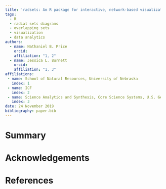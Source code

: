 ```yaml
---
title: 'radsets: An R package for interactive, network-based visualizations of overlapping set'
tags:
  - R
  - radial sets diagrams
  - overlapping sets
  - visualization
  - data analytics
authors:
  - name: Nathaniel B. Price
    orcid: 
    affiliation: "1, 2"
  - name: Jessica L. Burnett
    orcid: 
    affiliation: "1, 3"
affiliations:
 - name: School of Natural Resources, University of Nebraska
   index: 1
 - name: ICF
   index: 2
 - name: Science Analytics and Synthesis, Core Science Systems, U.S. Geological Survey
   index: 3
date: 24 November 2019
bibliography: paper.bib
---
```


# Summary


# Acknowledgements


# References
